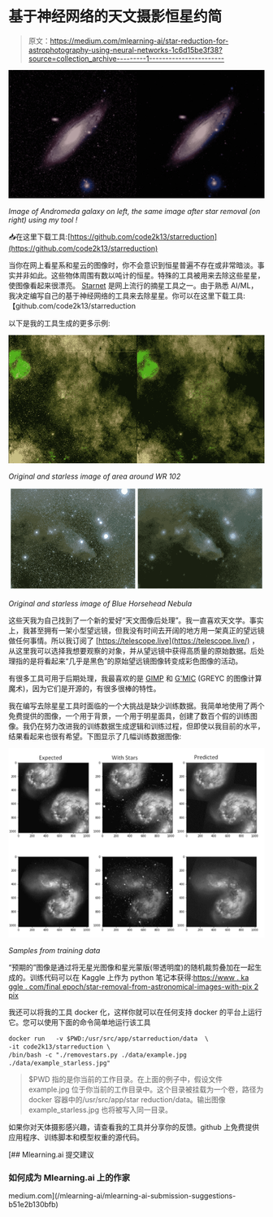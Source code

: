 # 基于神经网络的天文摄影恒星约简

> 原文：<https://medium.com/mlearning-ai/star-reduction-for-astrophotography-using-neural-networks-1c6d15be3f38?source=collection_archive---------1----------------------->

![](img/0faeb2b82f4d1b6f52574dc967268ab3.png)

*Image of Andromeda galaxy on left, the same image after star removal (on right) using my tool !*

📥在这里下载工具:[https://github.com/code2k13/starreduction](https://github.com/code2k13/starreduction)

当你在网上看星系和星云的图像时，你不会意识到恒星普遍不存在或非常暗淡。事实并非如此。这些物体周围有数以吨计的恒星。特殊的工具被用来去除这些星星，使图像看起来很漂亮。 [Starnet](https://github.com/nekitmm/starnet) 是网上流行的摘星工具之一。由于熟悉 AI/ML，我决定编写自己的基于神经网络的工具来去除星星。你可以在这里下载工具:【github.com/code2k13/starreduction 

以下是我的工具生成的更多示例:

![](img/cc288ed61be2bc6612f7fd7a25ac906e.png)

*Original and starless image of area around WR 102*

![](img/739331a6f8756e183dbd8e46dfad6384.png)

*Original and starless image of Blue Horsehead Nebula*

这些天我为自己找到了一个新的爱好“天文图像后处理”。我一直喜欢天文学。事实上，我甚至拥有一架小型望远镜，但我没有时间去开阔的地方用一架真正的望远镜做任何事情。所以我订阅了 [https://telescope.live](https://telescope.live/) ，从这里我可以选择我想要观察的对象，并从望远镜中获得高质量的原始数据。后处理指的是将看起来“几乎是黑色”的原始望远镜图像转变成彩色图像的活动。

有很多工具可用于后期处理，我最喜欢的是 [GIMP](https://www.gimp.org/) 和 [G'MIC](http://gmic.eu/) (GREYC 的图像计算魔术)，因为它们是开源的，有很多很棒的特性。

我在编写去除星星工具时面临的一个大挑战是缺少训练数据。我简单地使用了两个免费提供的图像，一个用于背景，一个用于明星面具，创建了数百个假的训练图像。我仍在努力改进我的训练数据生成逻辑和训练过程，但即使以我目前的水平，结果看起来也很有希望。下图显示了几幅训练数据图像:

![](img/9c14e901d96be12dc8dc436a5dbc62b0.png)

*Samples from training data*

“预期的”图像是通过将无星光图像和星光蒙版(带透明度)的随机裁剪叠加在一起生成的。训练代码可以在 Kaggle 上作为 python 笔记本获得:[https://www . ka ggle . com/final epoch/star-removal-from-astronomical-images-with-pix 2 pix](https://www.kaggle.com/finalepoch/star-removal-from-astronomical-images-with-pix2pix)

我还可以将我的工具 docker 化，这样你就可以在任何支持 docker 的平台上运行它。您可以使用下面的命令简单地运行该工具

```
docker run   -v $PWD:/usr/src/app/starreduction/data  \
-it code2k13/starreduction \
/bin/bash -c "./removestars.py ./data/example.jpg  ./data/example_starless.jpg"
```

> $PWD 指的是你当前的工作目录。在上面的例子中，假设文件 example.jpg 位于你当前的工作目录中。这个目录被挂载为一个卷，路径为 docker 容器中的/usr/src/app/star reduction/data。输出图像 example_starless.jpg 也将被写入同一目录。

如果你对天体摄影感兴趣，请查看我的工具并分享你的反馈。github 上免费提供应用程序、训练脚本和模型权重的源代码。

[](/mlearning-ai/mlearning-ai-submission-suggestions-b51e2b130bfb) [## Mlearning.ai 提交建议

### 如何成为 Mlearning.ai 上的作家

medium.com](/mlearning-ai/mlearning-ai-submission-suggestions-b51e2b130bfb)